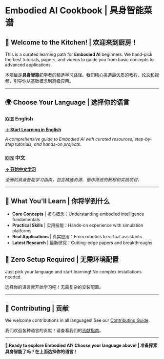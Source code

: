 # Embodied AI Cookbook | 具身智能菜谱

[](https://opensource.org/licenses/MIT)
[](https://github.com/sindresorhus/awesome)
[](https://www.google.com/search?q=./CONTRIBUTING.md)

## 🍳 Welcome to the Kitchen! | 欢迎来到厨房！

This is a curated learning path for **Embodied AI** beginners. We hand-pick the best tutorials, papers, and videos to guide you from basic concepts to advanced applications.

本项目是**具身智能**初学者的精选学习路径。我们精心挑选最优质的教程、论文和视频，引导你从基础概念到高级应用。

---

## 🌍 Choose Your Language | 选择你的语言

### 🇬🇧 English
**[→ Start Learning in English](https://huashanjian.github.io/embodied-ai-cookbook/en/)**

*A comprehensive guide to Embodied AI with curated resources, step-by-step tutorials, and hands-on projects.*

### 🇨🇳 中文
**[→ 开始中文学习](https://huashanjian.github.io/embodied-ai-cookbook/zh/)**

*全面的具身智能学习指南，包含精选资源、循序渐进的教程和实践项目。*

---

## 🎯 What You'll Learn | 你将学到什么

- **Core Concepts** | 核心概念：Understanding embodied intelligence fundamentals
- **Practical Skills** | 实用技能：Hands-on experience with simulation platforms  
- **Real Applications** | 真实应用：From robotics to virtual assistants
- **Latest Research** | 最新研究：Cutting-edge papers and breakthroughs

## 🚀 Zero Setup Required | 无需环境配置

Just pick your language and start learning! No complex installations needed.

选择你的语言就开始学习吧！无需复杂的安装配置。

---

## 🤝 Contributing | 贡献

We welcome contributions in all languages! See our [Contributing Guide](./CONTRIBUTING.md).

我们欢迎各种语言的贡献！请查看我们的[贡献指南](./CONTRIBUTING.md)。

---

**🎉 Ready to explore Embodied AI? Choose your language above! | 准备探索具身智能了吗？在上面选择你的语言！**


